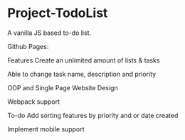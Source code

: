 # Project-TodoList

A vanilla JS based to-do list.

Github Pages:

Features
Create an unlimited amount of lists & tasks

Able to change task name, description and priority

OOP and Single Page Website Design

Webpack support

To-do
Add sorting features by priority and or date created

Implement mobile support
